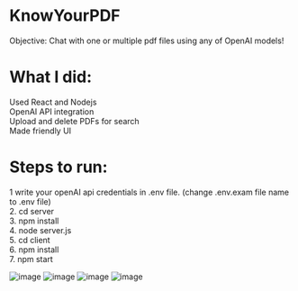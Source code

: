 # KnowYourPDF

Objective: Chat with one or multiple pdf files using any of OpenAI models!

# What I did:

Used React and Nodejs<br/>
OpenAI API integration <br/>
Upload and delete PDFs for search <br/>
Made friendly UI <br/>


# Steps to run:
  1 write your openAI api credentials in .env file. (change .env.exam file name to .env file) <br/>
  2. cd server <br/>
  3. npm install <br/>
  4. node server.js <br/>
  5. cd client <br/>
  6. npm install <br/>
  7. npm start <br/>


![image](https://github.com/Sanchya1/Know_Your_PDF/assets/100153181/a67eae05-4cc7-4d6b-921d-5deee78b9cfa)
![image](https://github.com/Sanchya1/Know_Your_PDF/assets/100153181/be20ce17-33af-4db1-83a6-e0b58dd9b7e2)
![image](https://github.com/Sanchya1/Know_Your_PDF/assets/100153181/4022d765-57b0-405a-9500-4976646bbbdb)
![image](https://github.com/Sanchya1/Know_Your_PDF/assets/100153181/7755efac-98bc-4d9f-8f5f-0138c7bf78bc)


 

 
 





